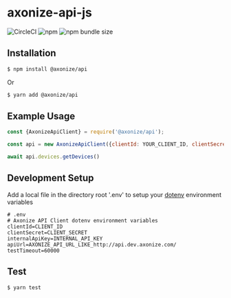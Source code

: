 # axonize-api-js
![CircleCI](https://img.shields.io/circleci/build/github/axonize/axonize-api-js.svg?style=flat-square)
![npm](https://img.shields.io/npm/dm/@axonize/api.svg?style=flat-square)
![npm bundle size](https://img.shields.io/bundlephobia/minzip/@axonize/api.svg?style=flat-square)

## Installation

```sh
$ npm install @axonize/api
```

Or

```sh
$ yarn add @axonize/api
```

## Example Usage
```js
const {AxonizeApiClient} = require('@axonize/api');

const api = new AxonizeApiClient({clientId: YOUR_CLIENT_ID, clientSecret: YOUR_CLIENT_SECRET});

await api.devices.getDevices()
```

## Development Setup
Add a local file in the directory root '.env' to setup your [dotenv](https://github.com/motdotla/dotenv) environment variables
```
# .env
# Axonize API Client dotenv environment variables
clientId=CLIENT_ID
clientSecret=CLIENT_SECRET
internalApiKey=INTERNAL_API_KEY
apiUrl=AXONIZE_API_URL_LIKE_http://api.dev.axonize.com/
testTimeout=60000
```

## Test
```sh
$ yarn test
```
